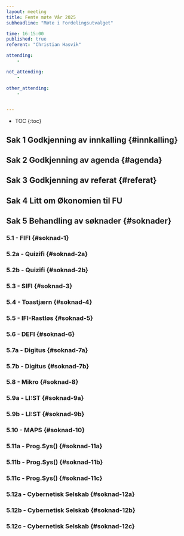 ```yaml
---
layout: meeting
title: Femte møte Vår 2025
subheadline: "Møte i Fordelingsutvalget"

time: 16:15:00
published: true
referent: "Christian Hasvik"

attending:
    - 

not_attending:
    -

other_attending:
    -


---
```


* TOC
{:toc}


## Sak 1 Godkjenning av innkalling {#innkalling}
## Sak 2 Godkjenning av agenda {#agenda}
## Sak 3 Godkjenning av referat {#referat}
## Sak 4 Litt om Økonomien til FU 
## Sak 5 Behandling av søknader {#soknader}
### 5.1 - FIFI {#soknad-1}
### 5.2a - Quizifi {#soknad-2a}
### 5.2b - Quizifi {#soknad-2b}
### 5.3 - SIFI {#soknad-3}
### 5.4 - Toastjærn {#soknad-4}
### 5.5 - IFI-Rastløs {#soknad-5}
### 5.6 - DEFI {#soknad-6}
### 5.7a - Digitus {#soknad-7a}
### 5.7b - Digitus {#soknad-7b}
### 5.8 - Mikro {#soknad-8}
### 5.9a - LI:ST {#soknad-9a}
### 5.9b - LI:ST {#soknad-9b}
### 5.10 - MAPS {#soknad-10}
### 5.11a - Prog.Sys() {#soknad-11a}
### 5.11b - Prog.Sys() {#soknad-11b}
### 5.11c - Prog.Sys() {#soknad-11c}
### 5.12a - Cybernetisk Selskab {#soknad-12a}
### 5.12b - Cybernetisk Selskab {#soknad-12b}
### 5.12c - Cybernetisk Selskab {#soknad-12c}
